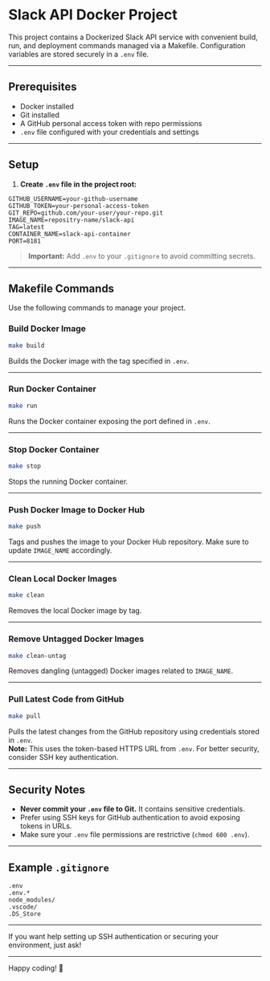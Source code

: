 
# Slack API Docker Project

This project contains a Dockerized Slack API service with convenient build, run, and deployment commands managed via a Makefile. Configuration variables are stored securely in a `.env` file.

---

## Prerequisites

- Docker installed
- Git installed
- A GitHub personal access token with repo permissions
- `.env` file configured with your credentials and settings

---

## Setup

1. **Create `.env` file in the project root:**

```env
GITHUB_USERNAME=your-github-username
GITHUB_TOKEN=your-personal-access-token
GIT_REPO=github.com/your-user/your-repo.git
IMAGE_NAME=repositry-name/slack-api
TAG=latest
CONTAINER_NAME=slack-api-container
PORT=8181
```

> **Important:** Add `.env` to your `.gitignore` to avoid committing secrets.

---

## Makefile Commands

Use the following commands to manage your project.

### Build Docker Image

```bash
make build
```

Builds the Docker image with the tag specified in `.env`.

---

### Run Docker Container

```bash
make run
```

Runs the Docker container exposing the port defined in `.env`.

---

### Stop Docker Container

```bash
make stop
```

Stops the running Docker container.

---

### Push Docker Image to Docker Hub

```bash
make push
```

Tags and pushes the image to your Docker Hub repository. Make sure to update `IMAGE_NAME` accordingly.

---

### Clean Local Docker Images

```bash
make clean
```

Removes the local Docker image by tag.

---

### Remove Untagged Docker Images

```bash
make clean-untag
```

Removes dangling (untagged) Docker images related to `IMAGE_NAME`.

---

### Pull Latest Code from GitHub

```bash
make pull
```

Pulls the latest changes from the GitHub repository using credentials stored in `.env`.  
**Note:** This uses the token-based HTTPS URL from `.env`. For better security, consider SSH key authentication.

---

## Security Notes

- **Never commit your `.env` file to Git.** It contains sensitive credentials.
- Prefer using SSH keys for GitHub authentication to avoid exposing tokens in URLs.
- Make sure your `.env` file permissions are restrictive (`chmod 600 .env`).

---

## Example `.gitignore`

```gitignore
.env
.env.*
node_modules/
.vscode/
.DS_Store
```

---

If you want help setting up SSH authentication or securing your environment, just ask!

---

Happy coding! 🚀
